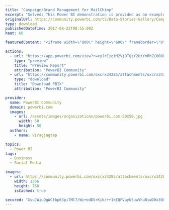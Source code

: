 ```yaml
---
title: "Campaign/Brand Management for MailChimp"
excerpt: "Solved: This Power BI demonstration is provided as an example of how a we can use mailchimp connector to show campaign analysis in different way. And"
originalUrl: https://community.powerbi.com/t5/Data-Stories-Gallery/Campaign-Brand-Management-for-MailChimp/m-p/235868
type: download
publishedDateTime: 2017-08-22T00:55:00Z
heat: 60

featuredContent: "<iframe width=\"800\" height=\"600\" frameborder=\"0\" src=\"https://app.powerbi.com/view?r=eyJrIjoiM2VjOTQzY2UtYmRhZC00ODVjLTlkMDYtZTU3NTBkYWI3ZDc0IiwidCI6IjhmZWYxOTVjLWVmMzQtNDk1MS1hYjVkLTQ0NzYyM2I5Mzc5YiJ9\"></iframe>"

actions:
  - url: "https://app.powerbi.com/view?r=eyJrIjoiM2VjOTQzY2UtYmRhZC00ODVjLTlkMDYtZTU3NTBkYWI3ZDc0IiwidCI6IjhmZWYxOTVjLWVmMzQtNDk1MS1hYjVkLTQ0NzYyM2I5Mzc5YiJ9"
    type: "preview"
    title: "Preview Report"
    attribution: "PowerBI Community"
  - url: "https://community.powerbi.com/oxcrx34285/attachments/oxcrx34285/DataStoriesGallery/1626/1/CampaignReportDemo.pbix"
    type: "download"
    title: "Download PBIX"
    attribution: "PowerBI Community"

provider:
  name: PowerBI Community
  domain: powerbi.com
  images:
    - url: /assets/images/organizations/powerbi.com-50x50.jpg
      width: 50
      height: 50
  authors:
    - name: viragjagtap

topics:
  - Power BI
tags:
  - Business
  - Social Media

images:
  - url: https://community.powerbi.com/oxcrx34285/attachments/oxcrx34285/DataStoriesGallery/1043/1/2017-08-14.png
    width: 1366
    height: 768
    isCached: true

secured: "XsuJWiuQgWCfbp63pi7Ml7/Wi+edDSrKik/++1kEQFVuyU5uwVhu8iwD0x3QCgntIDGsPXnanScy55/zf2hIJTV2B9sUQRENbolTMgKqiavkrv6wSAUq+RsjrhooP2m8NgLveTujUzZVE0dn7k/09NGuJAC6YQlP/AuiS5XOWD8WZfkq7TkTmlIeZPBlb7cdSeRVxRBa08jFe/y76jay/7OxZ4cyhUQVrBPVWrcilTrBUgcj55ysQwwsM5gqL5cQ/RLRo9Q0GVxsZqzTxFRl2Y4XbhqqzVRXfCQD+Bxu1edz71bJ1YtFimd6kt4oU1fEHrZA9vYSNBh431vKDj80RsYfMpH189yaioxDxOZFGdMrC7oHc35RCHVLLNg88MhxyJFMvEKiCZCpSNs3twubkO9FzoYykijOt7neGCIJ1is=;chT0lqHjbDSB/+R+kKS1pA=="
---
```


